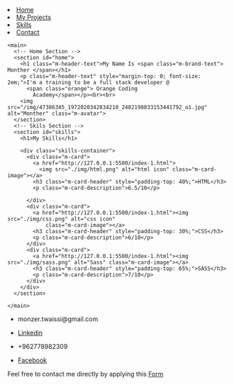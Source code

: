 <!DOCTYPE html>
<html lang="en">

<head>
  <meta charset="UTF-8">
  <meta name="viewport" content="width=device-width, initial-scale=1.0">
  <link rel="stylesheet" href="https://stackpath.bootstrapcdn.com/bootstrap/4.5.2/css/bootstrap.min.css"
    integrity="sha384-JcKb8q3iqJ61gNV9KGb8thSsNjpSL0n8PARn9HuZOnIxN0hoP+VmmDGMN5t9UJ0Z" crossorigin="anonymous">
  <script src="https://stackpath.bootstrapcdn.com/bootstrap/4.5.2/js/bootstrap.min.js"
    integrity="sha384-B4gt1jrGC7Jh4AgTPSdUtOBvfO8shuf57BaghqFfPlYxofvL8/KUEfYiJOMMV+rV" crossorigin="anonymous">
  </script>
  <!-- javascript wasnt used in this file, the link is just for self styling, if any -->
  <link rel="stylesheet" href="https://cdnjs.cloudflare.com/ajax/libs/font-awesome/5.15.1/css/all.min.css">
  <link rel="stylesheet" href="styles.css">
  <title>My-Portfolio</title>
</head>

<body>
  <!-- navigator -->
  <div class="container-fluid">
    <nav class="nav">
      <li class="nav-item"><a href="#home" class="nav-link">Home</a></li>
      <li class="nav-item"><a href="http://127.0.0.1:5500/index-1.html" class="nav-link">My Projects</a></li>
      <li class="nav-item"><a href="#skills" class="nav-link">Skills</a></li>
      <li class="nav-item"><a href="#contact" class="nav-link">Contact</a></li>
    </nav>

    <main>
      <!-- Home Section -->
      <section id="home">
        <h1 class="m-header-text">My Name Is <span class="m-brand-text"> Monther </span></h1>
        <p class="m-header-text" style="margin-top: 0; font-size: 2em;">I'm a training to be a full stack developer @
          <span class="orange"> Orange Coding
            Academy</span></p><br><br>
        <img src="/img/47386345_1972020342834210_2482198833153441792_o1.jpg" alt="Monther" class="m-avatar">
      </section>
      <!-- Skils Section -->
      <section id="skills">
        <h1>My Skills</h1>

        <div class="skills-container">
          <div class="m-card">
            <a href="http://127.0.0.1:5500/index-1.html">
              <img src="./img/html.png" alt="html icon" class="m-card-image"></a>
            <h3 class="m-card-header" style="padding-top: 40%;">HTML</h3>
            <p class="m-card-description">6.5/10</p>

          </div>
          <div class="m-card">
            <a href="http://127.0.0.1:5500/index-1.html"><img src="./img/css.png" alt="css icon"
                class="m-card-image"></a>
            <h3 class="m-card-header" style="padding-top: 30%;">CSS</h3>
            <p class="m-card-description">6/10</p>
          </div>
          <div class="m-card">
            <a href="http://127.0.0.1:5500/index-1.html"><img src="./img/sass.png" alt="Sass" class="m-card-image"></a>
            <h3 class="m-card-header" style="padding-top: 65%;">SASS</h3>
            <p class="m-card-description">7/10</p>
          </div>
        </div>
      </section>

    </main>
  </div>
  <!-- Contact/footer section -->
  <footer>
    <div id="m-contact-items">
      <section id="contact">
        <ul class="m-contact-list">
          <li class="m-contact-item">
            <i class="fas fa-envelope"></i>
            <p class="m-text">monzer.twaissi@gmail.com</p>
          </li>
          <li class="m-contact-item">
            <i class="fab fa-linkedin"></i>
            <p class="m-text"><a href="https://www.linkedin.com/in/monther-twaissi/" target="_blank">Linkedin</a> </p>
          </li>
          <li class="m-contact-item">
            <i class="fas fa-phone"></i>
            <p class="m-text">+962778982309</p>
          </li>
          <li class="m-contact-item">
            <i class="fab fa-facebook-square"></i>
            <p class="m-text"><a href="https://facebook.com/monthertwaissi" target="_blank">Facebook</a> </p>
          </li>
        </ul>
      </section>
      <section id="DM">
        Feel free to contact me directly by applying this <a href="http://127.0.0.1:5500/index-2.html"
          target="_blank">Form</a>
      </section>
    </div>
  </footer>

</body>

</html>
